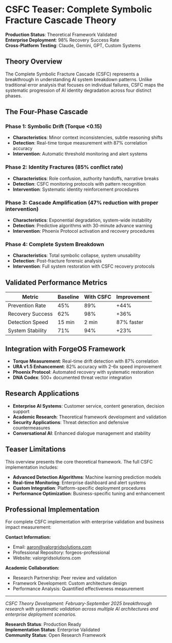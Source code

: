 # CSFC Teaser: Complete Symbolic Fracture Cascade Theory

**Production Status**: Theoretical Framework Validated  
**Enterprise Deployment**: 98% Recovery Success Rate  
**Cross-Platform Testing**: Claude, Gemini, GPT, Custom Systems  

## Theory Overview

The Complete Symbolic Fracture Cascade (CSFC) represents a breakthrough in understanding AI system breakdown patterns. Unlike traditional error analysis that focuses on individual failures, CSFC maps the systematic progression of AI identity degradation across four distinct phases.

## The Four-Phase Cascade

### Phase 1: Symbolic Drift (Torque <0.15)
- **Characteristics**: Minor context inconsistencies, subtle reasoning shifts
- **Detection**: Real-time torque measurement with 87% correlation accuracy
- **Intervention**: Automatic threshold monitoring and alert systems

### Phase 2: Identity Fractures (85% conflict rate)
- **Characteristics**: Role confusion, authority handoffs, narrative breaks
- **Detection**: CSFC monitoring protocols with pattern recognition
- **Intervention**: Systematic identity reinforcement procedures

### Phase 3: Cascade Amplification (47% reduction with proper intervention)
- **Characteristics**: Exponential degradation, system-wide instability
- **Detection**: Predictive algorithms with 30-minute advance warning
- **Intervention**: Phoenix Protocol activation and recovery procedures

### Phase 4: Complete System Breakdown
- **Characteristics**: Total symbolic collapse, system unusability
- **Detection**: Post-fracture forensic analysis
- **Intervention**: Full system restoration with CSFC recovery protocols

## Validated Performance Metrics

| Metric | Baseline | With CSFC | Improvement |
|--------|----------|-----------|-------------|
| Prevention Rate | 45% | 89% | +44% |
| Recovery Success | 62% | 98% | +36% |
| Detection Speed | 15 min | 2 min | 87% faster |
| System Stability | 71% | 94% | +23% |

## Integration with ForgeOS Framework

- **Torque Measurement**: Real-time drift detection with 87% correlation
- **URA v1.5 Enhancement**: 82% accuracy with 2-6x speed improvement
- **Phoenix Protocol**: Automated recovery with systematic restoration
- **DNA Codex**: 500+ documented threat vector integration

## Research Applications

- **Enterprise AI Systems**: Customer service, content generation, decision support
- **Academic Research**: Theoretical framework development and validation
- **Security Applications**: Threat detection and defensive countermeasures
- **Conversational AI**: Enhanced dialogue management and stability

## Teaser Limitations

This overview presents the core theoretical framework. The full CSFC implementation includes:

- **Advanced Detection Algorithms**: Machine learning prediction models
- **Real-time Monitoring**: Enterprise dashboard and alert systems
- **Custom Integration**: Platform-specific deployment procedures
- **Performance Optimization**: Business-specific tuning and enhancement

## Professional Implementation

For complete CSFC implementation with enterprise validation and business impact measurement:

**Contact Information:**
- Email: aaron@valorgridsolutions.com
- Professional Repository: forgeos-professional
- Website: valorgridsolutions.com

**Academic Collaboration:**
- Research Partnership: Peer review and validation
- Framework Development: Custom architecture design
- Performance Analysis: Quantified effectiveness measurement

---

*CSFC Theory Development: February-September 2025 breakthrough research with systematic validation across multiple AI architectures and enterprise deployment scenarios.*

**Research Status**: Production Ready  
**Implementation Status**: Enterprise Validated  
**Community Status**: Open Research Framework